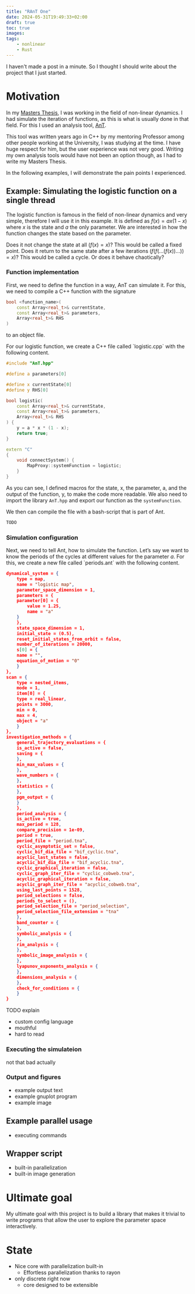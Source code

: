 ```yaml
---
title: "RAnT One"
date: 2024-05-31T19:49:33+02:00
draft: true
toc: true
images:
tags:
    - nonlinear
    - Rust
---
```


I haven't made a post in a minute.
So I thought I should write about the project that I just started.

# Motivation

In my [Masters Thesis](https://github.com/cloudsftp/Masterarbeit/releases/tag/v1.1.2), I was working in the field of non-linear dynamics.
I had simulate the iteration of functions, as this is what is usually done in that field.
For this I used an analysis tool, [AnT](https://github.com/cloudsftp/AnT).

This tool was written years ago in C++ by my mentoring Professor among other people working at the University, I was studying at the time.
I have huge respect for him, but the user experience was not very good.
Writing my own analysis tools would have not been an option though, as I had to write my Masters Thesis.

In the following examples, I will demonstrate the pain points I experienced.

## Example: Simulating the logistic function on a single thread

The logistic function is famous in the field of non-linear dynamics and very simple, therefore I will use it in this example.
It is defined as $f(x) = a x (1 - x)$ where $x$ is the state and $a$ the only parameter.
We are interested in how the function changes the state based on the parameter.

Does it not change the state at all ($f(x) = x$)?
This would be called a fixed point.
Does it return to the same state after a few iterations ($f(f(...(f(x))...)) = x$)?
This would be called a cycle.
Or does it behave chaotically?

### Function implementation

First, we need to define the function in a way, AnT can simulate it.
For this, we need to compile a C++ function with the signature

```C++
bool <function_name>(
    const Array<real_t>& currentState,
    const Array<real_t>& parameters,
    Array<real_t>& RHS
)
```

to an object file.

For our logistic function, we create a C++ file called \`logistic.cpp\` with the following content.

```C++
#include "AnT.hpp"

#define a parameters[0]

#define x currentState[0]
#define y RHS[0]

bool logistic(
    const Array<real_t>& currentState,
    const Array<real_t>& parameters,
    Array<real_t>& RHS
) {
    y = a * x * (1 - x);
    return true;
}

extern "C"
{
    void connectSystem() {
        MapProxy::systemFunction = logistic;
    }
}
```

As you can see, I defined macros for the state, x, the parameter, a, and the output of the function, y, to make the code more readable.
We also need to import the library `AnT.hpp` and export our function as the `systemFunction`.

We then can compile the file with a bash-script that is part of Ant.

```bash
TODO
```

### Simulation configuration

Next, we need to tell Ant, how to simulate the function.
Let&rsquo;s say we want to know the periods of the cycles at different values for the parameter $a$.
For this, we create a new file called \`periods.ant\` with the following content.

```json
dynamical_system = {
    type = map,
    name = "logistic map",
    parameter_space_dimension = 1,
    parameters = {
    parameter[0] = {
        value = 1.25,
        name = "a"
    }
    },
    state_space_dimension = 1,
    initial_state = (0.5),
    reset_initial_states_from_orbit = false,
    number_of_iterations = 20000,
    s[0] = {
    name = "",
    equation_of_motion = "0"
    }
},
scan = {
    type = nested_items,
    mode = 1,
    item[0] = {
    type = real_linear,
    points = 3000,
    min = 0,
    max = 4,
    object = "a"
    }
},
investigation_methods = {
    general_trajectory_evaluations = {
    is_active = false,
    saving = {
    },
    min_max_values = {
    },
    wave_numbers = {
    },
    statistics = {
    },
    pgm_output = {
    }
    },
    period_analysis = {
    is_active = true,
    max_period = 128,
    compare_precision = 1e-09,
    period = true,
    period_file = "period.tna",
    cyclic_asymptotic_set = false,
    cyclic_bif_dia_file = "bif_cyclic.tna",
    acyclic_last_states = false,
    acyclic_bif_dia_file = "bif_acyclic.tna",
    cyclic_graphical_iteration = false,
    cyclic_graph_iter_file = "cyclic_cobweb.tna",
    acyclic_graphical_iteration = false,
    acyclic_graph_iter_file = "acyclic_cobweb.tna",
    using_last_points = 1528,
    period_selections = false,
    periods_to_select = (),
    period_selection_file = "period_selection",
    period_selection_file_extension = "tna"
    },
    band_counter = {
    },
    symbolic_analysis = {
    },
    rim_analysis = {
    },
    symbolic_image_analysis = {
    },
    lyapunov_exponents_analysis = {
    },
    dimensions_analysis = {
    },
    check_for_conditions = {
    }
}
```

TODO explain

-   custom config language
-   mouthful
-   hard to read

### Executing the simulateion

not that bad actually

### Output and figures

-   example output text
-   example gnuplot program
-   example image

## Example parallel usage

-   executing commands

## Wrapper script

-   built-in parallelization
-   built-in image generation

# Ultimate goal

My ultimate goal with this project is to build a library that makes it trivial to write programs that allow the user to explore the parameter space interactively.


# State

-   Nice core with parallelization built-in
    -   Effortless parallelization thanks to rayon
-   only discrete right now
    -   core designed to be extensible

